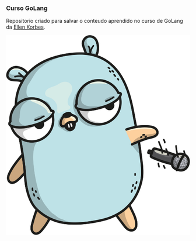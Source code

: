 ### Curso GoLang


Repositorio criado para salvar o conteudo aprendido no curso de GoLang da
[Ellen Korbes](https://www.youtube.com/playlist?list=PLCKpcjBB_VlBsxJ9IseNxFllf-UFEXOdg).

![GoLang Mic Drop](/image/GOPHER_MIC_DROP.png)
